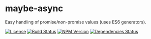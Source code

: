 # maybe-async

Easy handling of promise/non-promise values (uses ES6 generators).

[![License](https://img.shields.io/github/license/alex94puchades/maybe-async.svg)](https://raw.githubusercontent.com/alex94puchades/maybe-async/master/LICENSE.txt)
[![Build Status](https://travis-ci.org/alex94puchades/maybe-async.svg?branch=master)](https://travis-ci.org/alex94puchades/maybe-async)
[![NPM Version](https://badge.fury.io/js/maybe-async.svg)](https://badge.fury.io/js/maybe-async)
[![Dependencies Status](https://david-dm.org/alex94puchades/maybe-async.svg)](https://david-dm.org/alex94puchades/maybe-async)
